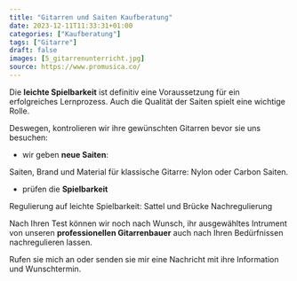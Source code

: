 ```yaml
---
title: "Gitarren und Saiten Kaufberatung"
date: 2023-12-11T11:33:31+01:00
categories: ["Kaufberatung"]
tags: ["Gitarre"]
draft: false
images: [5_gitarrenunterricht.jpg]
source: https://www.promusica.co/
---
```


Die **leichte Spielbarkeit** ist definitiv eine Voraussetzung für ein erfolgreiches Lernprozess. Auch die Qualität der Saiten spielt eine wichtige Rolle.

Deswegen, kontrolieren wir ihre gewünschten Gitarren bevor sie uns besuchen:

- wir geben **neue Saiten**:

Saiten, Brand und Material für klassische Gitarre: Nylon oder Carbon Saiten.

- prüfen die **Spielbarkeit**

Regulierung auf leichte Spielbarkeit: Sattel und Brücke Nachregulierung

Nach Ihren Test können wir noch nach Wunsch, ihr ausgewähltes Intrument von unseren **professionellen Gitarrenbauer** auch nach Ihren Bedürfnissen nachregulieren lassen.

Rufen sie mich an oder senden sie mir eine Nachricht mit ihre Information und Wunschtermin.
